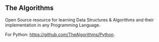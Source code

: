 The Algorithms
----
Open Source resource for learning Data Structures & Algorithms and their
implementation in any Programming Language.

For Python: https://github.com/TheAlgorithms/Python.